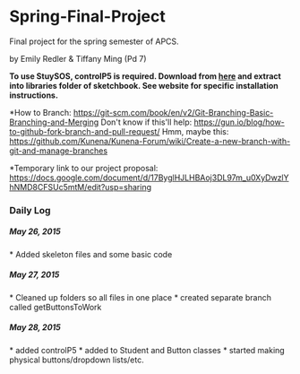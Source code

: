 # Spring-Final-Project
Final project for the spring semester of APCS.

by Emily Redler & Tiffany Ming (Pd 7)

<b>To use StuySOS, controlP5 is required. Download from <a href="http://www.sojamo.de/libraries/controlP5/">here</a> and extract into libraries folder of sketchbook. See website for specific installation instructions.</b>

*How to Branch: https://git-scm.com/book/en/v2/Git-Branching-Basic-Branching-and-Merging
Don't know if this'll help: https://gun.io/blog/how-to-github-fork-branch-and-pull-request/
Hmm, maybe this: https://github.com/Kunena/Kunena-Forum/wiki/Create-a-new-branch-with-git-and-manage-branches

*Temporary link to our project proposal: https://docs.google.com/document/d/17ByglHJLHBAoj3DL97m_u0XyDwzlYhNMD8CFSUc5mtM/edit?usp=sharing

<h3>Daily Log</h3>

<h5>May 26, 2015</h5>
* Added skeleton files and some basic code


<h5>May 27, 2015</h5>
* Cleaned up folders so all files in one place
* created separate branch called getButtonsToWork

<h5>May 28, 2015</h5>
* added controlP5
* added to Student and Button classes
* started making physical buttons/dropdown lists/etc.
